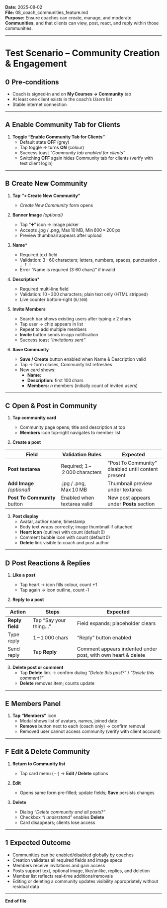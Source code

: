 **Date:** 2025‑08‑02  
**File:** 08_coach_communities_feature.md  
**Purpose:** Ensure coaches can create, manage, and moderate **Communities**, and that clients can view, post, react, and reply within those communities.

---

# Test Scenario – Community Creation & Engagement

## 0  Pre‑conditions
- Coach is signed‑in and on **My Courses → Community** tab  
- At least one client exists in the coach’s *Users* list  
- Stable internet connection  

---

## A  Enable Community Tab for Clients

1. **Toggle “Enable Community Tab for Clients”**  
   - Default state **OFF** (grey)  
   - Tap toggle → turns **ON** (colour)  
   - Success toast *“Community tab enabled for clients”*  
   - Switching **OFF** again hides Community tab for clients (verify with test client login)  

---

## B  Create New Community

1. **Tap “+ Create New Community”**  
   - *Create New Community* form opens  

2. **Banner Image** *(optional)*  
   - Tap “➕” icon → image picker  
   - Accepts .jpg / .png, Max 10 MB, Min 600 × 200 px  
   - Preview thumbnail appears after upload  

3. **Name***  
   - Required text field  
   - Validation: 3 – 60 characters; letters, numbers, spaces, punctuation `. , ? ! -`  
   - Error “Name is required (3‑60 chars)” if invalid  

4. **Description***  
   - Required multi‑line field  
   - Validation: 10 – 300 characters; plain text only (HTML stripped)  
   - Live counter bottom‑right (`0/300`)  

5. **Invite Members**  
   - Search bar shows existing users after typing ≥ 2 chars  
   - Tap user → chip appears in list  
   - Repeat to add multiple members  
   - **Invite** button sends in‑app notification  
   - Success toast *“Invitations sent”*  

6. **Save Community**  
   - **Save / Create** button enabled when Name & Description valid  
   - Tap → form closes, Community list refreshes  
   - New card shows:  
     - **Name:** <community name>  
     - **Description:** first 100 chars  
     - **Members:** *n* members (initially count of invited users)  

---

## C  Open & Post in Community

1. **Tap community card**  
   - Community page opens; title and description at top  
   - **Members** icon top‑right navigates to member list  

2. **Create a post**

| Field | Validation Rules | Expected |
|-------|------------------|----------|
| **Post textarea** | Required; 1 – 2 000 characters | “Post To Community” disabled until content present |
| **Add Image** *(optional)* | .jpg / .png, Max 10 MB | Thumbnail preview under textarea |
| **Post To Community** button | Enabled when textarea valid | New post appears under **Posts** section |

3. **Post display**  
   - Avatar, author name, timestamp  
   - Body text wraps correctly; image thumbnail if attached  
   - **Heart icon** (outline) with count (default 0)  
   - Comment bubble icon with count (default 0)  
   - **Delete** link visible to coach and post author  

---

## D  Post Reactions & Replies

1. **Like a post**  
   - Tap heart → icon fills colour, count +1  
   - Tap again → icon outline, count ‑1  

2. **Reply to a post**

| Action | Steps | Expected |
|--------|-------|----------|
| **Reply field** | Tap “Say your thing…” | Field expands; placeholder clears |
| Type reply | 1 – 1 000 chars | “Reply” button enabled |
| Send reply | Tap **Reply** | Comment appears indented under post, with own heart & delete |

3. **Delete post or comment**  
   - Tap **Delete** link → confirm dialog *“Delete this post?”* / *“Delete this comment?”*  
   - **Delete** removes item; counts update  

---

## E  Members Panel

1. **Tap “Members”** icon  
   - Modal shows list of avatars, names, joined date  
   - **Remove** button next to each (coach only) → confirm removal  
   - Removed user cannot access community (verify with client account)  

---

## F  Edit & Delete Community

1. **Return to Community list**  
   - Tap card menu (⋯) → **Edit / Delete** options  

2. **Edit**  
   - Opens same form pre‑filled; update fields; **Save** persists changes  

3. **Delete**  
   - Dialog *“Delete community and all posts?”*  
   - Checkbox *“I understand”* enables **Delete**  
   - Card disappears; clients lose access  

---

## 1  Expected Outcome
- Communities can be enabled/disabled globally by coaches  
- Creation validates all required fields and image specs  
- Members receive invitations and gain access  
- Posts support text, optional image, like/unlike, replies, and deletion  
- Member list reflects real‑time additions/removals  
- Editing or deleting a community updates visibility appropriately without residual data  

---

**End of file**